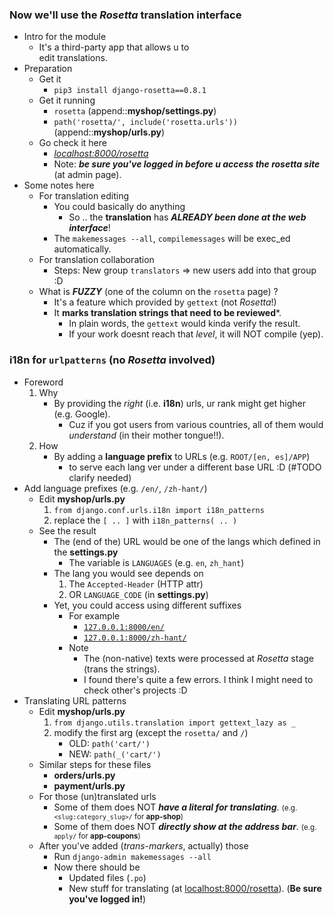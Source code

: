 
### Now we'll use the *Rosetta* translation interface 
- Intro for the module
    - It's a third-party app that allows u to<br>edit translations.
- Preparation
    - Get it 
        - ```pip3 install django-rosetta==0.8.1```
    - Get it running 
        - ```rosetta``` (append::**myshop/settings.py**)
        - ```path('rosetta/', include('rosetta.urls'))``` (append::**myshop/urls.py**)
    - Go check it here
        - [*localhost:8000/rosetta*](http://localhost:8000/rosetta)
        - Note: ***be sure you've logged in before u access the rosetta site*** (at admin page).
- Some notes here 
    - For translation editing
        - You could basically do anything 
            - So .. the **translation** has ***ALREADY been done at the web interface***!
        - The ```makemessages --all```, ```compilemessages``` will be exec_ed automatically.
    - For translation collaboration
        - Steps: New group ```translators``` => new users add into that group :D 
    - What is ***FUZZY*** (one of the column on the ```rosetta``` page) ? 
        - It's a feature which provided by ```gettext``` (not *Rosetta*!)
        - It **marks translation strings that need to be reviewed***.
            - In plain words, the ```gettext``` would kinda verify the result.
            - If your work doesnt reach that *level*, it will NOT compile (yep).

### i18n for **```urlpatterns```** (no *Rosetta* involved)
- Foreword
    1. Why
        - By providing the *right* (i.e. **i18n**) urls, ur rank might get higher (e.g. Google).
            - Cuz if you got users from various countries, all of them would *understand* (in their mother tongue!!).
    2. How
        - By adding a **language prefix** to URLs (e.g. ```ROOT/[en, es]/APP```)
            - to serve each lang ver under a different base URL :D (#TODO clarify needed)
- Add language prefixes (e.g. ```/en/```, ```/zh-hant/```) 
    - Edit **myshop/urls.py**
        1. ```from django.conf.urls.i18n import i18n_patterns```
        2. replace the ```[ .. ]``` with ```i18n_patterns( .. )``` 
    - See the result 
        - The (end of the) URL would be one of the langs which defined in the **settings.py** 
            - The variable is ```LANGUAGES``` (e.g. ```en```, ```zh_hant```)
        - The lang you would see depends on 
            1. The ```Accepted-Header``` (HTTP attr)
            2. OR ```LANGUAGE_CODE``` (in **settings.py**)
        - Yet, you could access using different suffixes
            - For example 
                - [```127.0.0.1:8000/en/```](http://localhost:8000/en/)
                - [```127.0.0.1:8000/zh-hant/```](http://localhost:8000/zh-hant/)
            - Note 
                - The (non-native) texts were processed at *Rosetta* stage (trans the strings).
                - I found there's quite a few errors. I think I might need to check other's projects :D 
- Translating URL patterns 
    - Edit **myshop/urls.py**
        1. ```from django.utils.translation import gettext_lazy as _```
        2. modify the first arg (except the ```rosetta/``` and ```/```)
            - OLD: ```path('cart/')```
            - NEW: ```path(_('cart/')```
    - Similar steps for these files 
        - **orders/urls.py**
        - **payment/urls.py**
    - For those (un)translated urls
        - Some of them does NOT ***have a literal for translating***. <small>(e.g. ```<slug:category_slug>/``` for **app-shop**)</small>
        - Some of them does NOT ***directly show at the address bar***. <small>(e.g. ```apply/``` for **app-coupons**)</small>
    - After you've added (*trans-markers*, actually) those
        - Run ```django-admin makemessages --all```
        - Now there should be 
            - Updated files (```.po```)
            - New stuff for translating (at [localhost:8000/rosetta](http://localhost:8000/rosetta)). (**Be sure you've logged in!**)